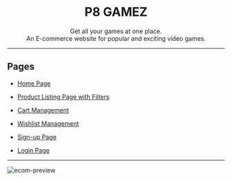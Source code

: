 <h1 align="center" font-weight: bold">P8 GAMEZ</h1>


<p align="center"> Get all your games at one place. <br/> An E-commerce website for popular and exciting video games. </p>

---

## Pages

- [Home Page](https://p8-gamez.netlify.app/)

- [Product Listing Page with Filters](https://p8-gamez.netlify.app/pages/products.html)

- [Cart Management](https://p8-gamez.netlify.app/pages/cart.html)

- [Wishlist Management](https://p8-gamez.netlify.app/pages/wishlist.html)

- [Sign-up Page](https://p8-gamez.netlify.app/pages/signup.html)

- [Login Page](https://p8-gamez.netlify.app/pages/login.html)

---

![ecom-preview](https://user-images.githubusercontent.com/68545229/155211159-89228076-b30a-476f-bf8f-e3edf9cf5e90.gif)
